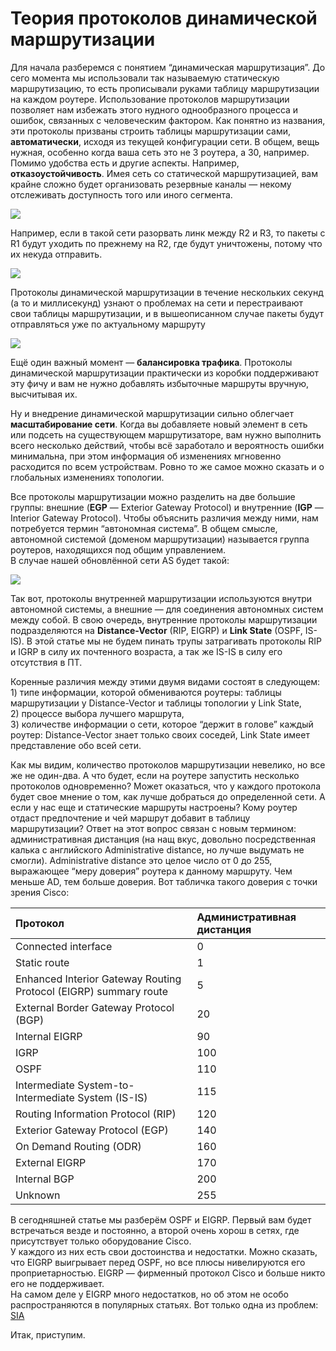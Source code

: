 # Теория протоколов динамической маршрутизации

Для начала разберемся с понятием “динамическая маршрутизация”. До сего момента мы использовали так называемую статическую маршрутизацию, то есть прописывали руками таблицу маршрутизации на каждом роутере. Использование протоколов маршрутизации позволяет нам избежать этого нудного однообразного процесса и ошибок, связанных с человеческим фактором. Как понятно из названия, эти протоколы призваны строить таблицы маршрутизации сами, **автоматически**, исходя из текущей конфигурации сети. В общем, вещь нужная, особенно когда ваша сеть это не 3 роутера, а 30, например.  
Помимо удобства есть и другие аспекты. Например, **отказоустойчивость**. Имея сеть со статической маршрутизацией, вам крайне сложно будет организовать резервные каналы — некому отслеживать доступность того или иного сегмента.

![](http://img-fotki.yandex.ru/get/6411/83739833.1f/0_9c865_87a035ec_L.jpg)

Например, если в такой сети разорвать линк между R2 и R3, то пакеты с R1 будут уходить по прежнему на R2, где будут уничтожены, потому что их некуда отправить.

![](http://img-fotki.yandex.ru/get/6412/83739833.1f/0_9c866_60569206_L.jpg)

Протоколы динамической маршрутизации в течение нескольких секунд \(а то и миллисекунд\) узнают о проблемах на сети и перестраивают свои таблицы маршрутизации, и в вышеописанном случае пакеты будут отправляться уже по актуальному маршруту

![](http://img-fotki.yandex.ru/get/6511/83739833.1f/0_9c867_d085ec2b_L.jpg)

Ещё один важный момент — **балансировка трафика**. Протоколы динамической маршрутизации практически из коробки поддерживают эту фичу и вам не нужно добавлять избыточные маршруты вручную, высчитывая их.

Ну и внедрение динамической маршрутизации сильно облегчает **масштабирование сети**. Когда вы добавляете новый элемент в сеть или подсеть на существующем маршрутизаторе, вам нужно выполнить всего несколько действий, чтобы всё заработало и вероятность ошибки минимальна, при этом информация об изменениях мгновенно расходится по всем устройствам. Ровно то же самое можно сказать и о глобальных изменениях топологии.

Все протоколы маршрутизации можно разделить на две большие группы: внешние \(**EGP** — Exterior Gateway Protocol\) и внутренние \(**IGP** — Interior Gateway Protocol\). Чтобы объяснить различия между ними, нам потребуется термин “автономная система”. В общем смысле, автономной системой \(доменом маршрутизации\) называется группа роутеров, находящихся под общим управлением.  
В случае нашей обновлённой сети AS будет такой:

![](http://img-fotki.yandex.ru/get/6611/83739833.1f/0_9c861_25440ef7_XL.jpg)

Так вот, протоколы внутренней маршрутизации используются внутри автономной системы, а внешние — для соединения автономных систем между собой. В свою очередь, внутренние протоколы маршрутизации подразделяются на **Distance-Vector** \(RIP, EIGRP\) и **Link State** \(OSPF, IS-IS\). В этой статье мы не будем пинать трупы затрагивать протоколы RIP и IGRP в силу их почтенного возраста, а так же IS-IS в силу его отсутствия в ПТ.

Коренные различия между этими двумя видами состоят в следующем:  
1\) типе информации, которой обмениваются роутеры: таблицы маршрутизации у Distance-Vector и таблицы топологии у Link State,  
2\) процессе выбора лучшего маршрута,  
3\) количестве информации о сети, которое “держит в голове” каждый роутер: Distance-Vector знает только своих соседей, Link State имеет представление обо всей сети.

Как мы видим, количество протоколов маршрутизации невелико, но все же не один-два. А что будет, если на роутере запустить несколько протоколов одновременно? Может оказаться, что у каждого протокола будет свое мнение о том, как лучше добраться до определенной сети. А если у нас еще и статические маршруты настроены? Кому роутер отдаст предпочтение и чей маршрут добавит в таблицу маршрутизации? Ответ на этот вопрос связан с новым термином: административная дистанция \(на нащ вкус, довольно посредственная калька с английского Аdministrative distance, но лучше выдумать не смогли\). Аdministrative distance это целое число от 0 до 255, выражающее “меру доверия” роутера к данному маршруту. Чем меньше AD, тем больше доверия. Вот табличка такого доверия с точки зрения Cisco:

| Протокол | Административная дистанция |
| :--- | :--- |
| Connected interface | 0 |
| Static route | 1 |
| Enhanced Interior Gateway Routing Protocol \(EIGRP\) summary route | 5 |
| External Border Gateway Protocol \(BGP\) | 20 |
| Internal EIGRP | 90 |
| IGRP | 100 |
| OSPF | 110 |
| Intermediate System-to-Intermediate System \(IS-IS\) | 115 |
| Routing Information Protocol \(RIP\) | 120 |
| Exterior Gateway Protocol \(EGP\) | 140 |
| On Demand Routing \(ODR\) | 160 |
| External EIGRP | 170 |
| Internal BGP | 200 |
| Unknown | 255 |

В сегодняшней статье мы разберём OSPF и EIGRP. Первый вам будет встречаться везде и постоянно, а второй очень хорош в сетях, где присутствует только оборудование Cisco.  
У каждого из них есть свои достоинства и недостатки. Можно сказать, что EIGRP выигрывает перед OSPF, но все плюсы нивелируются его проприетарностью. EIGRP — фирменный протокол Cisco и больше никто его не поддерживает.  
На самом деле у EIGRP много недостатков, но об этом не особо распространяются в популярных статьях. Вот только одна из проблем: [SIA](http://telecomtest.com.au/datasheets/packet-design/siawp.pdf)

Итак, приступим.

